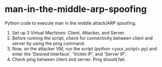 # man-in-the-middle-arp-spoofing
Python code to execute man in the middle attack/ARP spoofing.
1. Set up 3 Virtual Machines: Client, Attacker, and Server.
2. Before running the script, check for connectivity between client and server by using the ping command.
3. Now, on the attacker VM, run the script (python <your_script>.py) and enter the 'Desired Interface', 'Victim IP', and 'Server IP'.
4. Check ping between client and server. Ping should fail.
